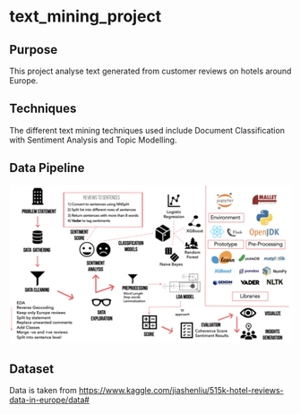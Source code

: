 # text_mining_project

## Purpose
This project analyse text generated from customer reviews on hotels around Europe.

## Techniques
The different text mining techniques used include Document Classification with Sentiment Analysis and Topic Modelling.

## Data Pipeline
![](images/datapipeline.png)

## Dataset
Data is taken from https://www.kaggle.com/jiashenliu/515k-hotel-reviews-data-in-europe/data#
